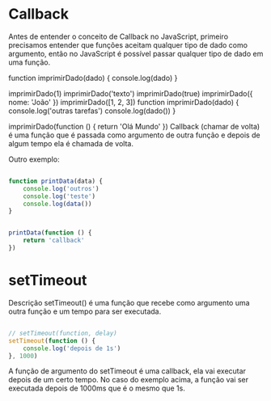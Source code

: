 # Callback

Antes de entender o conceito de Callback no JavaScript, primeiro precisamos entender que funções aceitam qualquer tipo de dado como argumento, então no JavaScript é possível passar qualquer tipo de dado em uma função.

function imprimirDado(dado) {
	console.log(dado)
}

imprimirDado(1) 
imprimirDado('texto') 
imprimirDado(true)
imprimirDado({ nome: 'João' })
imprimirDado([1, 2, 3])
function imprimirDado(dado) {
	console.log('outras tarefas')
	console.log(dado())
}

imprimirDado(function () {
	return 'Olá Mundo'
})
Callback (chamar de volta) é uma função que é passada como argumento de outra função e depois de algum tempo ela é chamada de volta.

Outro exemplo:

```js

function printData(data) {
    console.log('outros')
    console.log('teste')
    console.log(data())
}


printData(function () {
    return 'callback'
})

```
# setTimeout

Descrição
setTimeout() é uma função que recebe como argumento uma outra função e um tempo para ser executada.

```js

// setTimeout(function, delay)
setTimeout(function () {
	console.log('depois de 1s')
}, 1000)

```

A função de argumento do setTimeout é uma callback, ela vai executar depois de um certo tempo. No caso do exemplo acima, a função vai ser executada depois de 1000ms que é o mesmo que 1s.
